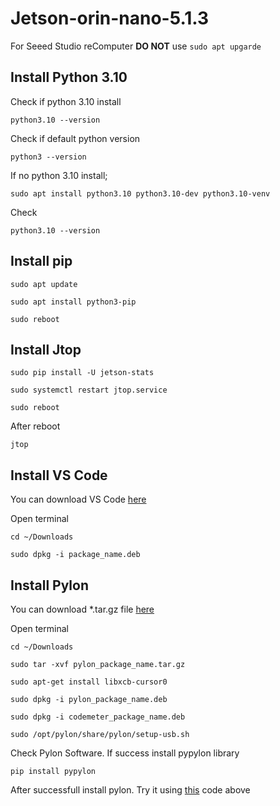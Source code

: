 # Jetson-orin-nano-5.1.3
For Seeed Studio reComputer **DO NOT** use ```sudo apt upgarde```

## Install Python 3.10
Check if python 3.10 install
```
python3.10 --version
```
Check if default python version
```
python3 --version
```
If no python 3.10 install;
```
sudo apt install python3.10 python3.10-dev python3.10-venv
```
Check
```
python3.10 --version
```

## Install pip
```
sudo apt update
```
```
sudo apt install python3-pip
```
```
sudo reboot
```

## Install Jtop
```
sudo pip install -U jetson-stats
```
```
sudo systemctl restart jtop.service
```
```
sudo reboot
```
After reboot
```
jtop
```

## Install VS Code
You can download VS Code [here](https://code.visualstudio.com/docs/?dv=linuxarm64_deb)

Open terminal
```
cd ~/Downloads
```
```
sudo dpkg -i package_name.deb
```

## Install Pylon
You can download *.tar.gz file [here](https://drive.google.com/file/d/1AKmBRzHc4yT-R1AkfoSfUR2PYj0U7Uz_/view?usp=sharing)

Open terminal
```
cd ~/Downloads
```
```
sudo tar -xvf pylon_package_name.tar.gz
```
```
sudo apt-get install libxcb-cursor0
```
```
sudo dpkg -i pylon_package_name.deb
```
```
sudo dpkg -i codemeter_package_name.deb
```
```
sudo /opt/pylon/share/pylon/setup-usb.sh
```
Check Pylon Software. If success install pypylon library
```
pip install pypylon
```
After successfull install pylon. Try it using [this](opencv.py) code above
